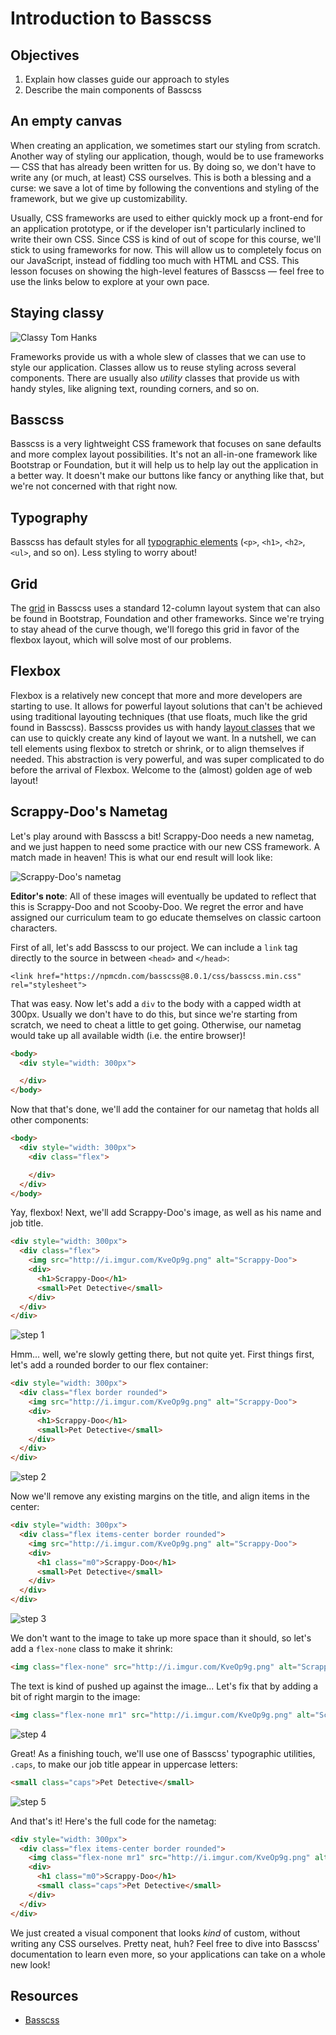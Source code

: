 # Introduction to Basscss

## Objectives

1.  Explain how classes guide our approach to styles
2.  Describe the main components of Basscss

## An empty canvas

When creating an application, we sometimes start our styling from scratch.
Another way of styling our application, though, would be to use frameworks — CSS
that has already been written for us. By doing so, we don't have to write any
(or much, at least) CSS ourselves. This is both a blessing and a curse: we save
a lot of time by following the conventions and styling of the framework, but we
give up customizability.

Usually, CSS frameworks are used to either quickly mock up a front-end for an
application prototype, or if the developer isn't particularly inclined to write
their own CSS. Since CSS is kind of out of scope for this course, we'll stick to
using frameworks for now. This will allow us to completely focus on our
JavaScript, instead of fiddling too much with HTML and CSS. This lesson focuses
on showing the high-level features of Basscss — feel free to use the links below
to explore at your own pace.

## Staying classy

![Classy Tom Hanks](https://media.giphy.com/media/HDNcjt5ELkJSE/giphy.gif)

Frameworks provide us with a whole slew of classes that we can use to style our
application. Classes allow us to reuse styling across several components. There
are usually also _utility_ classes that provide us with handy styles, like
aligning text, rounding corners, and so on.

## Basscss

Basscss is a very lightweight CSS framework that focuses on sane defaults and
more complex layout possibilities. It's not an all-in-one framework like
Bootstrap or Foundation, but it will help us to help lay out the application in
a better way. It doesn't make our buttons like fancy or anything like that, but
we're not concerned with that right now.

## Typography

Basscss has default styles for all [typographic elements][elements] (`<p>`,
`<h1>`, `<h2>`, `<ul>`, and so on). Less styling to worry about!

## Grid

The [grid][grid] in Basscss uses a standard 12-column layout system that can
also be found in Bootstrap, Foundation and other frameworks. Since we're trying
to stay ahead of the curve though, we'll forego this grid in favor of the
flexbox layout, which will solve most of our problems.

## Flexbox

Flexbox is a relatively new concept that more and more developers are starting
to use. It allows for powerful layout solutions that can't be achieved using
traditional layouting techniques (that use floats, much like the grid found in
Basscss). Basscss provides us with handy [layout classes][classes] that we can
use to quickly create any kind of layout we want. In a nutshell, we can tell
elements using flexbox to stretch or shrink, or to align themselves if needed.
This abstraction is very powerful, and was super complicated to do before the
arrival of Flexbox. Welcome to the (almost) golden age of web layout!

## Scrappy-Doo's Nametag

Let's play around with Basscss a bit! Scrappy-Doo needs a new nametag, and we
just happen to need some practice with our new CSS framework. A match made in
heaven! This is what our end result will look like:

![Scrappy-Doo's nametag](http://i.imgur.com/w4QpqBZ.png)

**Editor's note**: All of these images will eventually be updated to reflect
that this is Scrappy-Doo and not Scooby-Doo. We regret the error and have
assigned our curriculum team to go educate themselves on classic cartoon
characters.

First of all, let's add Basscss to our project. We can include a `link` tag
directly to the source in between `<head>` and `</head>`:

```
<link href="https://npmcdn.com/basscss@8.0.1/css/basscss.min.css" rel="stylesheet">
```

That was easy. Now let's add a `div` to the body with a capped width at 300px.
Usually we don't have to do this, but since we're starting from scratch, we need
to cheat a little to get going. Otherwise, our nametag would take up all
available width (i.e. the entire browser)!

```html
<body>
  <div style="width: 300px">

  </div>
</body>
```

Now that that's done, we'll add the container for our nametag that holds all
other components:

```html
<body>
  <div style="width: 300px">
    <div class="flex">

    </div>
  </div>
</body>
```

Yay, flexbox! Next, we'll add Scrappy-Doo's image, as well as his name and job
title.

```html
<div style="width: 300px">
  <div class="flex">
    <img src="http://i.imgur.com/KveOp9g.png" alt="Scrappy-Doo">
    <div>
      <h1>Scrappy-Doo</h1>
      <small>Pet Detective</small>
    </div>
  </div>
</div>
```

![step 1](https://curriculum-content.s3.amazonaws.com/skills-based-js/basscss_step_1.png)

Hmm... well, we're slowly getting there, but not quite yet. First things first,
let's add a rounded border to our flex container:

```html
<div style="width: 300px">
  <div class="flex border rounded">
    <img src="http://i.imgur.com/KveOp9g.png" alt="Scrappy-Doo">
    <div>
      <h1>Scrappy-Doo</h1>
      <small>Pet Detective</small>
    </div>
  </div>
</div>
```

![step 2](https://curriculum-content.s3.amazonaws.com/skills-based-js/basscss_step_2_border_rounded.png)

Now we'll remove any existing margins on the title, and align items in the center:

```html
<div style="width: 300px">
  <div class="flex items-center border rounded">
    <img src="http://i.imgur.com/KveOp9g.png" alt="Scrappy-Doo">
    <div>
      <h1 class="m0">Scrappy-Doo</h1>
      <small>Pet Detective</small>
    </div>
  </div>
</div>
```

![step 3](https://curriculum-content.s3.amazonaws.com/skills-based-js/basscss_step_3_items-centered_m0.png)

We don't want to the image to take up more space than it should, so let's add a
`flex-none` class to make it shrink:

```html
<img class="flex-none" src="http://i.imgur.com/KveOp9g.png" alt="Scrappy-Doo">
```

The text is kind of pushed up against the image... Let's fix that by adding a
bit of right margin to the image:

```html
<img class="flex-none mr1" src="http://i.imgur.com/KveOp9g.png" alt="Scrappy-Doo">
```

![step 4](https://curriculum-content.s3.amazonaws.com/skills-based-js/basscss_step_4_flex-none_mr1.png)

Great! As a finishing touch, we'll use one of Basscss' typographic utilities,
`.caps`, to make our job title appear in uppercase letters:

```html
<small class="caps">Pet Detective</small>
```

![step 5](https://curriculum-content.s3.amazonaws.com/skills-based-js/basscss_step_5_caps.png)

And that's it! Here's the full code for the nametag:

```html
<div style="width: 300px">
  <div class="flex items-center border rounded">
    <img class="flex-none mr1" src="http://i.imgur.com/KveOp9g.png" alt="Scrappy-Doo">
    <div>
      <h1 class="m0">Scrappy-Doo</h1>
      <small class="caps">Pet Detective</small>
    </div>
  </div>
</div>
```

We just created a visual component that looks _kind_ of custom, without writing
any CSS ourselves. Pretty neat, huh? Feel free to dive into Basscss'
documentation to learn even more, so your applications can take on a whole new
look!

## Resources

- [Basscss](http://www.basscss.com)

[elements]: http://www.basscss.com/#basscss-typography
[classes]: http://www.basscss.com/#basscss-flexbox
[grid]: http://www.basscss.com/#basscss-grid
